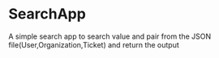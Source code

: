 # SearchApp
A simple search app to search value and pair from the JSON file(User,Organization,Ticket) and return the output
